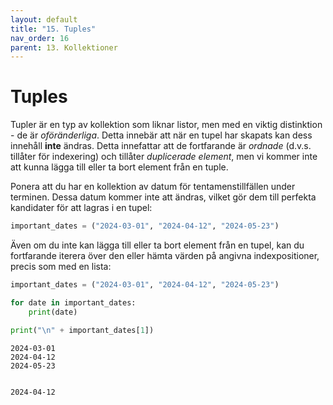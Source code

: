 ```yaml
---
layout: default
title: "15. Tuples"
nav_order: 16
parent: 13. Kollektioner
---
```


# Tuples
Tupler är en typ av kollektion som liknar listor, men med en viktig distinktion - de är _oföränderliga_. Detta innebär att när en tupel har skapats kan dess innehåll **inte** ändras. Detta innefattar att de fortfarande är _ordnade_ (d.v.s. tillåter för indexering) och tillåter _duplicerade element_, men vi kommer inte att kunna lägga till eller ta bort element från en tuple.

Ponera att du har en kollektion av datum för tentamenstillfällen under terminen. Dessa datum kommer inte att ändras, vilket gör dem till perfekta kandidater för att lagras i en tupel:
```python
important_dates = ("2024-03-01", "2024-04-12", "2024-05-23")
```

Även om du inte kan lägga till eller ta bort element från en tupel, kan du fortfarande iterera över den eller hämta värden på angivna indexpositioner, precis som med en lista:
```python
important_dates = ("2024-03-01", "2024-04-12", "2024-05-23")

for date in important_dates:
    print(date)

print("\n" + important_dates[1])
```
<div class="code-example" markdown="1">
<pre><code>2024-03-01
2024-04-12
2024-05-23

2024-04-12</code></pre>
</div>
